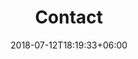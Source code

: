---
title: "Contact"
date: 2018-07-12T18:19:33+06:00
bg_image: images/background/page-title.jpg
description : "This is meta description"
---
